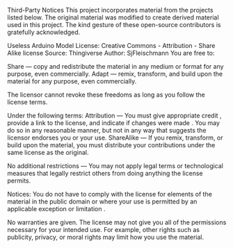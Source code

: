 Third-Party Notices
This project incorporates material from the projects listed below. The original material was modified to create derived material used in this project. The kind gesture of these open-source contributors is gratefully acknowledged.

Useless Arduino Model
License: Creative Commons - Attribution - Share Alike license
Source: Thingiverse
Author: SjFleischmann
You are free to:

Share — copy and redistribute the material in any medium or format for any purpose, even commercially.
Adapt — remix, transform, and build upon the material for any purpose, even commercially.

The licensor cannot revoke these freedoms as long as you follow the license terms.

Under the following terms:
Attribution — You must give appropriate credit , provide a link to the license, and indicate if changes were made . You may do so in any reasonable manner, but not in any way that suggests the licensor endorses you or your use.
ShareAlike — If you remix, transform, or build upon the material, you must distribute your contributions under the same license as the original.

No additional restrictions — You may not apply legal terms or technological measures that legally restrict others from doing anything the license permits.

Notices:
You do not have to comply with the license for elements of the material in the public domain or where your use is permitted by an applicable exception or limitation .

No warranties are given. The license may not give you all of the permissions necessary for your intended use. For example, other rights such as publicity, privacy, or moral rights may limit how you use the material.
